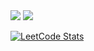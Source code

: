 <div align="left" display="inline-block">
    <img src="https://github.com/volodiq/volodiq/assets/75444126/cce0d12d-a05d-4a3e-ba09-af4d034ec8ff"/>
    <img src="https://github.com/volodiq/volodiq/assets/75444126/a0826a69-3a02-4f14-aeaa-01492d0ae7d2">
</div>

[![LeetCode Stats](https://leetcard.jacoblin.cool/volodiq?theme=dark&font=Ubuntu%20Condensed)](https://leetcode.com/Volodiq/)

